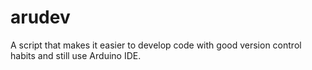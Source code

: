 # arudev
A script that makes it easier to develop code with good version control habits and still use Arduino IDE.
